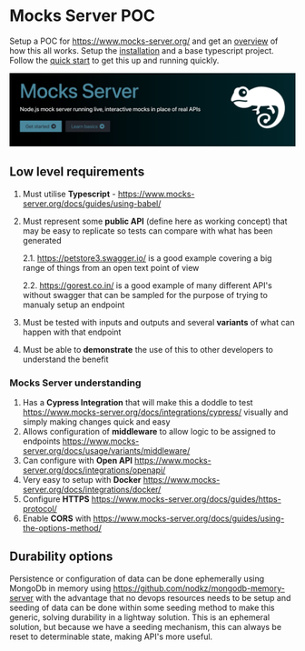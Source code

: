 # Mocks Server POC
Setup a POC for  https://www.mocks-server.org/ and get an [overview](https://www.mocks-server.org/docs/overview/) of how this all works. Setup the [installation](https://www.mocks-server.org/docs/installation/) and a base typescript project. Follow the [quick start](https://www.mocks-server.org/docs/quick-start/) to get this up and running quickly.

![Mocks Server](./images/mocks-server.png)

## Low level requirements

1. Must utilise **Typescript** - https://www.mocks-server.org/docs/guides/using-babel/
2. Must represent some **public API** (define here as working concept) that may be easy to replicate so tests can compare with what has been generated

   2.1. https://petstore3.swagger.io/ is a good example covering a big range of things from an open text point of view

   2.2. https://gorest.co.in/ is a good example of many different API's without swagger that can be sampled for the purpose of trying to manualy setup an endpoint
3. Must be tested with inputs and outputs and several **variants** of what can happen with that endpoint
4. Must be able to **demonstrate** the use of this to other developers to understand the benefit

### Mocks Server understanding

1. Has a **Cypress Integration** that will make this a doddle to test https://www.mocks-server.org/docs/integrations/cypress/ visually and simply making changes quick and easy
2. Allows configuration of **middleware** to allow logic to be assigned to endpoints https://www.mocks-server.org/docs/usage/variants/middleware/
3. Can configure with **Open API** https://www.mocks-server.org/docs/integrations/openapi/
4. Very easy to setup with **Docker** https://www.mocks-server.org/docs/integrations/docker/
5. Configure **HTTPS** https://www.mocks-server.org/docs/guides/https-protocol/
6. Enable **CORS** with https://www.mocks-server.org/docs/guides/using-the-options-method/

## Durability options

Persistence or configuration of data can be done ephemerally using MongoDb in memory using https://github.com/nodkz/mongodb-memory-server with the advantage that no devops resources needs to be setup and seeding of data can be done within some seeding method to make this generic, solving durability in a lightway solution. This is an ephemeral solution, but because we have a seeding mechanism, this can always be reset to determinable state, making API's more useful.
